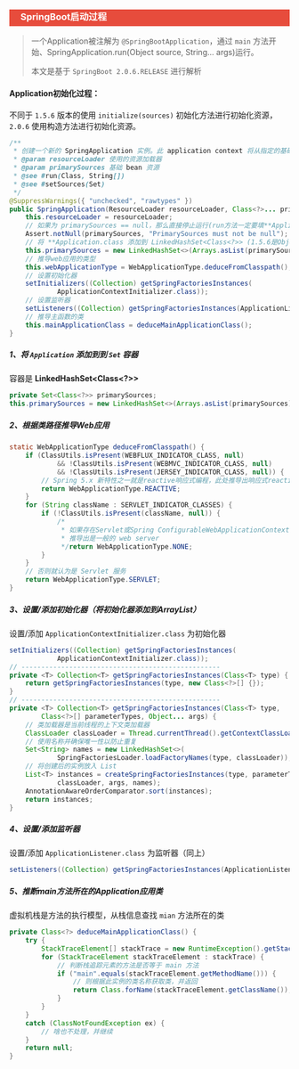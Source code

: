 <h3 style="padding-bottom:6px; padding-left:20px; color:#ffffff; background-color:#E74C3C;">SpringBoot启动过程</h3>

> 一个Application被注解为 `@SpringBootApplication`，通过 `main` 方法开始、SpringApplication.run(Object source, String... args)运行。
>
> 本文是基于 `SpringBoot 2.0.6.RELEASE` 进行解析

#### Application初始化过程：

不同于 `1.5.6` 版本的使用 `initialize(sources)` 初始化方法进行初始化资源，`2.0.6` 使用构造方法进行初始化资源。

```java
/**
 * 创建一个新的 SpringApplication 实例。此 application context 将从指定的基础资源 SpringApplication类级文件加载 beans 详情。实例可以在调用 run(String... args) 方法前定制化。
 * @param resourceLoader 使用的资源加载器
 * @param primarySources 基础 bean 资源
 * @see #run(Class, String[])
 * @see #setSources(Set)
 */
@SuppressWarnings({ "unchecked", "rawtypes" })
public SpringApplication(ResourceLoader resourceLoader, Class<?>... primarySources) {
	this.resourceLoader = resourceLoader;
    // 如果为 primarySources == null，那么直接停止运行(run方法一定要填**Application.class)
	Assert.notNull(primarySources, "PrimarySources must not be null");
    // 将 **Application.class 添加到 LinkedHashSet<Class<?>> (1.5.6是Object泛型)
	this.primarySources = new LinkedHashSet<>(Arrays.asList(primarySources));
    // 推导web应用的类型
	this.webApplicationType = WebApplicationType.deduceFromClasspath();
    // 设置初始化器
	setInitializers((Collection) getSpringFactoriesInstances(
			ApplicationContextInitializer.class));
    // 设置监听器
	setListeners((Collection) getSpringFactoriesInstances(ApplicationListener.class));
    // 推导主函数的类
	this.mainApplicationClass = deduceMainApplicationClass();
}
```

##### 1、将 `Application` 添加到到 `Set` 容器

容器是 **LinkedHashSet<Class<?>>**

```java
private Set<Class<?>> primarySources;
this.primarySources = new LinkedHashSet<>(Arrays.asList(primarySources));
```

##### 2、根据类路径推导Web应用

```java
static WebApplicationType deduceFromClasspath() {
	if (ClassUtils.isPresent(WEBFLUX_INDICATOR_CLASS, null)
			&& !ClassUtils.isPresent(WEBMVC_INDICATOR_CLASS, null)
			&& !ClassUtils.isPresent(JERSEY_INDICATOR_CLASS, null)) {
        // Spring 5.x 新特性之一就是reactive响应式编程，此处推导出响应式reactive web server
		return WebApplicationType.REACTIVE;
	}
	for (String className : SERVLET_INDICATOR_CLASSES) {
		if (!ClassUtils.isPresent(className, null)) {
            /* 
             * 如果存在Servlet或Spring ConfigurableWebApplicationContext
             * 推导出是一般的 web server
			 */return WebApplicationType.NONE;
		}
	}
    // 否则就认为是 Servlet 服务
	return WebApplicationType.SERVLET;
}
```

#####  3、设置/添加初始化器（将初始化器添加到ArrayList）

设置/添加 `ApplicationContextInitializer.class` 为初始化器

```java
setInitializers((Collection) getSpringFactoriesInstances(
			ApplicationContextInitializer.class));
// --------------------------------------------------
private <T> Collection<T> getSpringFactoriesInstances(Class<T> type) {
	return getSpringFactoriesInstances(type, new Class<?>[] {});
}
// --------------------------------------------------
private <T> Collection<T> getSpringFactoriesInstances(Class<T> type,
		Class<?>[] parameterTypes, Object... args) {
    // 类加载器是当前线程的上下文类加载器
	ClassLoader classLoader = Thread.currentThread().getContextClassLoader();
	// 使用名称并确保唯一性以防止重复
	Set<String> names = new LinkedHashSet<>(
			SpringFactoriesLoader.loadFactoryNames(type, classLoader));
    // 将创建后的实例放入 List
	List<T> instances = createSpringFactoriesInstances(type, parameterTypes,
			classLoader, args, names);
	AnnotationAwareOrderComparator.sort(instances);
	return instances;
}
```

##### 4、设置/添加监听器

设置/添加 `ApplicationListener.class` 为监听器（同上）

```java
setListeners((Collection) getSpringFactoriesInstances(ApplicationListener.class));
```

##### 5、推断main方法所在的Application应用类

虚拟机栈是方法的执行模型，从栈信息查找 `mian`  方法所在的类

```java
private Class<?> deduceMainApplicationClass() {
	try {
		StackTraceElement[] stackTrace = new RuntimeException().getStackTrace();
		for (StackTraceElement stackTraceElement : stackTrace) {
            // 判断栈追踪元素的方法是否等于 main 方法
			if ("main".equals(stackTraceElement.getMethodName())) {
                // 则根据此实例的类名称获取类，并返回
				return Class.forName(stackTraceElement.getClassName());
			}
		}
	}
	catch (ClassNotFoundException ex) {
		// 啥也不处理，并继续
	}
	return null;
}
```

